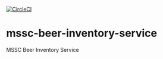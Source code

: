 [![CircleCI](https://circleci.com/gh/twolak88/mssc-beer-inventory-service.svg?style=svg&circle-token=1ed6c905a022527d5ed6b8a082b4cbb98ce6229c)](https://app.circleci.com/pipelines/github/twolak88/mssc-beer-inventory-service?branch=main)

# mssc-beer-inventory-service
MSSC Beer Inventory Service

